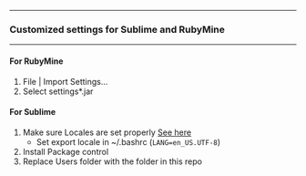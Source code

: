 ____
### Customized settings for Sublime and RubyMine
____
#### For RubyMine

1. File | Import Settings...
2. Select settings*.jar

#### For Sublime

1. Make sure Locales are set properly [See here](https://www.thomas-krenn.com/en/wiki/Configure_Locales_in_Ubuntu)
    + Set export locale in ~/.bashrc (`LANG=en_US.UTF-8`)
2. Install Package control
3.  Replace Users folder with the folder in this repo
